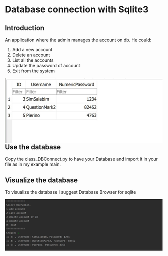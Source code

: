 # Database connection with Sqlite3 

## Introduction
An application where the admin manages the account on db.
He could:
1) Add a new account
2) Delete an account
3) List all the accounts
4) Update the password of account
5) Exit from the system

<img src="Capture/cap1.JPG"
     style="float: left; margin-right: 10px;" />
     

## Use the database
Copy the class_DBConnect.py to have your Database and import it in your file as in my example main. 

## Visualize the database
To visualize the database I suggest Database Browser for sqlite

<img src="Capture/cap2.JPG"
     style="float: left; margin-right: 10px;" />
     
